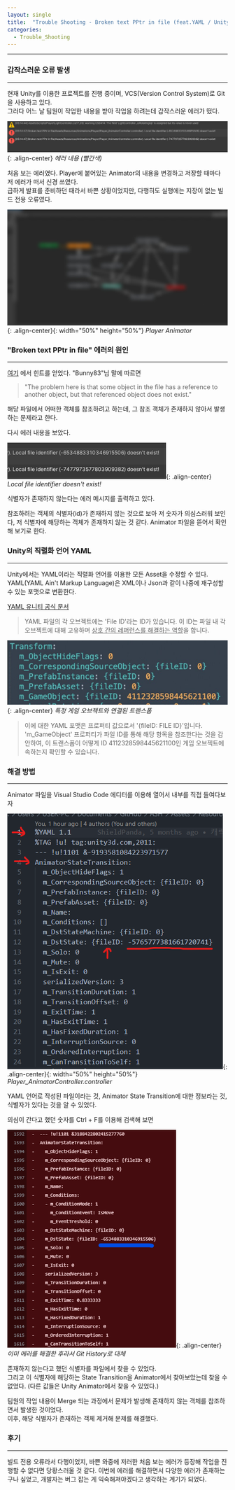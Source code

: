 ```yaml
---
layout: single
title:  "Trouble Shooting - Broken text PPtr in file (feat.YAML / Unity)"
categories:
  - Trouble_Shooting
---
```


---

### 갑작스러운 오류 발생
---

현재 Unity를 이용한 프로젝트를 진행 중이며, VCS(Version Control System)로 Git을 사용하고 있다.  
그러다 어느 날 팀원이 작업한 내용을 받아 작업을 하려는데 갑작스러운 에러가 떴다.

![](/assets/images/trouble_shooting_PPtr.png){: .align-center}
*에러 내용 (빨간색)*

처음 보는 에러였다. Player에 붙어있는 Animator의 내용을 변경하고 저장할 때마다 저 에러가 떠서 신경 쓰였다.  
급하게 발표를 준비하던 때라서 바쁜 상황이었지만, 다행히도 실행에는 지장이 없는 빌드 전용 오류였다.

![](/assets/images/trouble_shooting_PPtr5.jpg){: .align-center}{: width="50%" height="50%"}
*Player Animator*

### "Broken text PPtr in file" 에러의 원인
---

[여기](https://discussions.unity.com/t/what-is-this-error-message-broken-text-pptr-in-file/198824)
에서 힌트를 얻었다. "Bunny83"님 말에 따르면

> "The problem here is that some object in the file has a reference to another object, but that referenced object does not exist."

해당 파일에서 어떠한 객체를 참조하려고 하는데, 그 참조 객체가 존재하지 않아서 발생하는 문제라고 한다.

다시 에러 내용을 보았다.

![](/assets/images/trouble_shooting_PPtr2.png){: .align-center}
*Local file identifier doesn't exist!*

식별자가 존재하지 않는다는 에러 메시지를 출력하고 있다.

참조하려는 객체의 식별자(id)가 존재하지 않는 것으로 보아 저 숫자가 의심스러워 보인다, 저 식별자에 해당하는 객체가 존재하지 않는 것 같다.
Animator 파일을 뜯어서 확인해 보기로 한다.

### Unity의 직렬화 언어 YAML
---

Unity에서는 YAML이라는 직렬화 언어를 이용한 모든 Asset을 수정할 수 있다.
YAML(YAML Ain't Markup Language)은 XML이나 Json과 같이 나중에 재구성할 수 있는 포맷으로 변환한다.

[YAML 유니티 공식 문서](https://blog.unity.com/kr/engine-platform/understanding-unitys-serialization-language-yaml)

> YAML 파일의 각 오브젝트에는 'File ID'라는 ID가 있습니다. 이 ID는 파일 내 각 오브젝트에 대해 고유하며 <u>상호 간의 레퍼런스를 해결하는 역할</u>을 합니다.

![](/assets/images/trouble_shooting_PPtr7.jpg){: .align-center}
*특정 게임 오브젝트와 연결된 트랜스폼*

> 이에 대한 YAML 포맷은 프로퍼티 값으로서 '{fileID: FILE ID}'입니다. 'm_GameObject' 프로퍼티가 파일 ID를 통해 해당 항목을 참조한다는 것을 감안하여, 이 트랜스폼이 어떻게 ID 4112328598445621100인 게임 오브젝트에 속하는지 확인할 수 있습니다.

### 해결 방법
---

Animator 파일을 Visual Studio Code 에디터를 이용해 열어서 내부를 직접 들여다보자

![](/assets/images/trouble_shooting_PPtr6.png){: .align-center}{: width="50%" height="50%"}
*Player_AnimatorController.controller*

YAML 언어로 작성된 파일이라는 것, Animator State Transition에 대한 정보라는 것, 식별자가 있다는 것을 알 수 있었다.

의심이 간다고 했던 숫자를 Ctrl + F를 이용해 검색해 보면

![](/assets/images/trouble_shooting_PPtr3.png){: .align-center}
*이미 에러를 해결한 후라서 Git History로 대체*

존재하지 않는다고 했던 식별자를 파일에서 찾을 수 있었다.  
그리고 이 식별자에 해당하는 State Transition을 Animator에서 찾아보았는데 찾을 수 없었다. (다른 값들은 Unity Animator에서 찾을 수 있었다.)

팀원의 작업 내용이 Merge 되는 과정에서 문제가 발생해 존재하지 않는 객체를 참조하면서 발생한 것이었다.  
이후, 해당 식별자가 존재하는 객체 제거해 문제를 해결했다.

### 후기
---

빌드 전용 오류라서 다행이었지, 바쁜 와중에 저러한 처음 보는 에러가 등장해 작업을 진행할 수 없다면 당황스러울 것 같다.
이번에 에러를 해결하면서 다양한 에러가 존재하는구나 싶었고, 개발자는 버그 잡는 게 익숙해져야겠다고 생각하는 계기가 되었다.